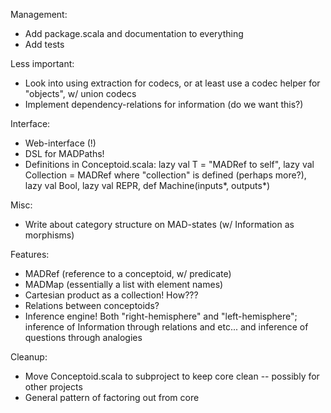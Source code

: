 Management:
* Add package.scala and documentation to everything
* Add tests

Less important:
* Look into using extraction for codecs, or at least use a codec helper for "objects", w/ union codecs
* Implement dependency-relations for information (do we want this?)

Interface:
* Web-interface (!)
* DSL for MADPaths!
* Definitions in Conceptoid.scala: lazy val T = "MADRef to self", lazy val Collection = MADRef where "collection" is defined (perhaps more?), lazy val Bool, lazy val REPR, def Machine(inputs*, outputs*)

Misc:
* Write about category structure on MAD-states (w/ Information as morphisms)

Features:
* MADRef (reference to a conceptoid, w/ predicate)
* MADMap (essentially a list with element names)
* Cartesian product as a collection! How???
* Relations between conceptoids?
* Inference engine! Both "right-hemisphere" and "left-hemisphere"; inference of Information through relations and etc... and inference of questions through analogies 

Cleanup:
* Move Conceptoid.scala to subproject to keep core clean -- possibly for other projects
* General pattern of factoring out from core
